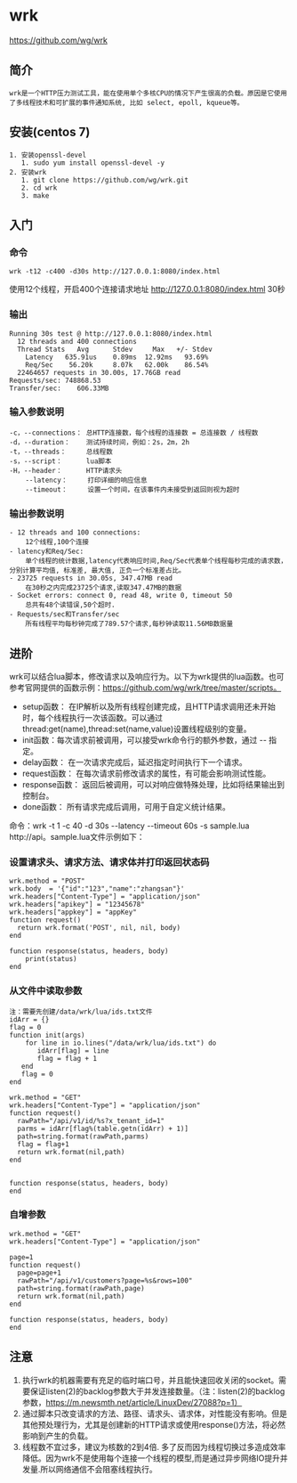 # wrk
https://github.com/wg/wrk

## 简介
    wrk是一个HTTP压力测试工具，能在使用单个多核CPU的情况下产生很高的负载。原因是它使用了多线程技术和可扩展的事件通知系统, 比如 select, epoll, kqueue等。

## 安装(centos 7)
    1. 安装openssl-devel
       1. sudo yum install openssl-devel -y 
    2. 安装wrk
       1. git clone https://github.com/wg/wrk.git
       2. cd wrk
       3. make

## 入门

### 命令
```
wrk -t12 -c400 -d30s http://127.0.0.1:8080/index.html
```
使用12个线程，开启400个连接请求地址 http://127.0.0.1:8080/index.html 30秒
### 输出
```
Running 30s test @ http://127.0.0.1:8080/index.html
  12 threads and 400 connections
  Thread Stats   Avg      Stdev     Max   +/- Stdev
    Latency   635.91us    0.89ms  12.92ms   93.69%
    Req/Sec    56.20k     8.07k   62.00k    86.54%
  22464657 requests in 30.00s, 17.76GB read
Requests/sec: 748868.53
Transfer/sec:    606.33MB
```
### 输入参数说明
```
-c，--connections： 总HTTP连接数，每个线程的连接数 = 总连接数 / 线程数
-d，--duration：    测试持续时间，例如：2s，2m，2h
-t，--threads：     总线程数
-s，--script：      lua脚本
-H，--header：      HTTP请求头
    --latency：     打印详细的响应信息
    --timeout：     设置一个时间，在该事件内未接受到返回则视为超时
```
### 输出参数说明
```
- 12 threads and 100 connections:
    12个线程,100个连接
- latency和Req/Sec:
    单个线程的统计数据,latency代表响应时间,Req/Sec代表单个线程每秒完成的请求数，分别计算平均值, 标准差, 最大值, 正负一个标准差占比。
- 23725 requests in 30.05s, 347.47MB read
    在30秒之内完成23725个请求,读取347.47MB的数据
- Socket errors: connect 0, read 48, write 0, timeout 50
    总共有48个读错误,50个超时.
- Requests/sec和Transfer/sec
    所有线程平均每秒钟完成了789.57个请求,每秒钟读取11.56MB数据量
```

## 进阶

wrk可以结合lua脚本，修改请求以及响应行为。以下为wrk提供的lua函数。也可参考官网提供的函数示例：https://github.com/wg/wrk/tree/master/scripts。
- setup函数： 在IP解析以及所有线程创建完成，且HTTP请求调用还未开始时，每个线程执行一次该函数。可以通过thread:get(name),thread:set(name,value)设置线程级别的变量。
- init函数：每次请求前被调用，可以接受wrk命令行的额外参数，通过 -- 指定。
- delay函数： 在一次请求完成后，延迟指定时间执行下一个请求。
- request函数： 在每次请求前修改请求的属性，有可能会影响测试性能。
- response函数： 返回后被调用，可以对响应做特殊处理，比如将结果输出到控制台。
- done函数： 所有请求完成后调用，可用于自定义统计结果。

命令：wrk -t 1 -c 40 -d 30s --latency --timeout 60s -s sample.lua http://api。sample.lua文件示例如下：

### 设置请求头、请求方法、请求体并打印返回状态码
```
wrk.method = "POST"
wrk.body  = '{"id":"123","name":"zhangsan"}'
wrk.headers["Content-Type"] = "application/json"
wrk.headers["apikey"] = "12345678"
wrk.headers["appkey"] = "appKey"
function request()
  return wrk.format('POST', nil, nil, body)
end

function response(status, headers, body)
    print(status)
end
```

### 从文件中读取参数
```
注：需要先创建/data/wrk/lua/ids.txt文件
idArr = {}
flag = 0
function init(args)
    for line in io.lines("/data/wrk/lua/ids.txt") do
       idArr[flag] = line
       flag = flag + 1
   end
   flag = 0
end

wrk.method = "GET"
wrk.headers["Content-Type"] = "application/json"
function request()
  rawPath="/api/v1/id/%s?x_tenant_id=1"
  parms = idArr[flag%(table.getn(idArr) + 1)]
  path=string.format(rawPath,parms)
  flag = flag+1
  return wrk.format(nil,path)
end


function response(status, headers, body)
end
```

### 自增参数
```
wrk.method = "GET"
wrk.headers["Content-Type"] = "application/json"

page=1
function request()
  page=page+1
  rawPath="/api/v1/customers?page=%s&rows=100"
  path=string.format(rawPath,page)
  return wrk.format(nil,path)
end

function response(status, headers, body)
end
```

## 注意
1. 执行wrk的机器需要有充足的临时端口号，并且能快速回收关闭的socket。需要保证listen(2)的backlog参数大于并发连接数量。（注：listen(2)的backlog参数，https://m.newsmth.net/article/LinuxDev/27088?p=1）
2. 通过脚本只改变请求的方法、路径、请求头、请求体，对性能没有影响。但是其他预处理行为，尤其是创建新的HTTP请求或使用response()方法，将必然影响到产生的负载。
3. 线程数不宜过多，建议为核数的2到4倍. 多了反而因为线程切换过多造成效率降低。因为wrk不是使用每个连接一个线程的模型,而是通过异步网络IO提升并发量.所以网络通信不会阻塞线程执行。
